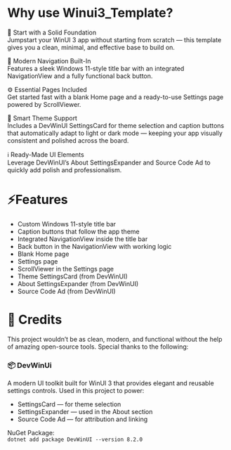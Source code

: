 # Why use Winui3_Template?
🚀 Start with a Solid Foundation  
Jumpstart your WinUI 3 app without starting from scratch — this template gives you a clean, minimal, and effective base to build on.

🧭 Modern Navigation Built-In  
Features a sleek Windows 11-style title bar with an integrated NavigationView and a fully functional back button.

⚙️ Essential Pages Included  
Get started fast with a blank Home page and a ready-to-use Settings page powered by ScrollViewer.

🎨 Smart Theme Support  
Includes a DevWinUI SettingsCard for theme selection and caption buttons that automatically adapt to light or dark mode — keeping your app visually consistent and polished across the board.

ℹ️ Ready-Made UI Elements  
Leverage DevWinUI’s About SettingsExpander and Source Code Ad to quickly add polish and professionalism.
# ⚡Features
- Custom Windows 11-style title bar
- Caption buttons that follow the app theme
- Integrated NavigationView inside the title bar
- Back button in the NavigationView with working logic
- Blank Home page
- Settings page
- ScrollViewer in the Settings page
- Theme SettingsCard (from DevWinUI)
- About SettingsExpander (from DevWinUI)
- Source Code Ad (from DevWinUI)
# 🙏 Credits
This project wouldn’t be as clean, modern, and functional without the help of amazing open-source tools. Special thanks to the following:
### 📦 DevWinUi
A modern UI toolkit built for WinUI 3 that provides elegant and reusable settings controls.
Used in this project to power:
- SettingsCard — for theme selection
- SettingsExpander — used in the About section
- Source Code Ad — for attribution and linking

NuGet Package:  
`dotnet add package DevWinUI --version 8.2.0`
